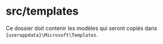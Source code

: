# src/templates

Ce dossier doit contenir les modèles qui seront copiés dans `{userappdata}\Microsoft\Templates`.